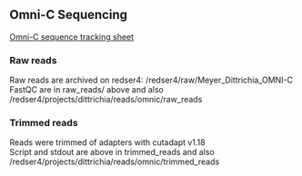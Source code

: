 ## Omni-C Sequencing

[Omni-C sequence tracking sheet](https://docs.google.com/spreadsheets/d/10WpqEDbLMlsCtp8gftFsXScPKQhTrrIB8Kh8VTkQy2g/edit#gid=330784194)

### Raw reads

Raw reads are archived on redser4: /redser4/raw/Meyer_Dittrichia_OMNI-C  
FastQC are in raw_reads/ above and also /redser4/projects/dittrichia/reads/omnic/raw_reads  

### Trimmed reads

Reads were trimmed of adapters with cutadapt v1.18  
Script and stdout are above in trimmed_reads and also /redser4/projects/dittrichia/reads/omnic/trimmed_reads  
